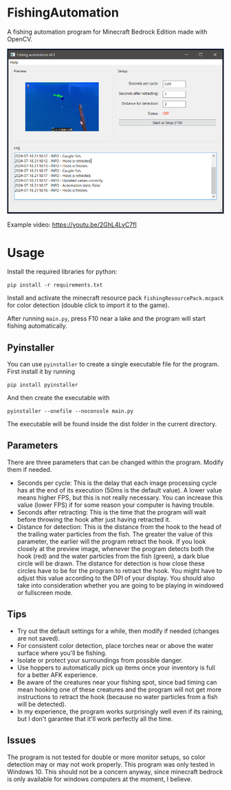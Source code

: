 # FishingAutomation
A fishing automation program for Minecraft Bedrock Edition made with OpenCV.

![interface of the program](/images/gui.PNG)

Example video: https://youtu.be/2GhL4LyC7fI

# Usage

Install the required libraries for python:
```
pip install -r requirements.txt
```

Install and activate the minecraft resource pack ```fishingResourcePack.mcpack``` for color detection (double click to import it to the game).

After running ```main.py```, press F10 near a lake and the program will start fishing automatically.

## Pyinstaller
You can use ```pyinstaller``` to create a single executable file for the program. First install it by running

```
pip install pyinstaller
```

And then create the executable with

```
pyinstaller --onefile --noconsole main.py
```

The executable will be found inside the dist folder in the current directory.

## Parameters
There are three parameters that can be changed within the program. Modify them if needed.

- Seconds per cycle: This is the delay that each image processing cycle has at the end of its execution (50ms is the default value). A lower value means higher FPS, but this is not really necessary. You can increase this value (lower FPS) if for some reason your computer is having trouble.
- Seconds after retracting: This is the time that the program will wait before throwing the hook after just having retracted it.
- Distance for detection: This is the distance from the hook to the head of the trailing water particles from the fish. The greater the value of this parameter, the earlier will the program retract the hook. If you look closely at the preview image, whenever the program detects both the hook (red) and the water particles from the fish (green), a dark blue circle will be drawn. The distance for detection is how close these circles have to be for the program to retract the hook. You might have to adjust this value according to the DPI of your display. You should also take into consideration whether you are going to be playing in windowed or fullscreen mode.

## Tips
- Try out the default settings for a while, then modify if needed (changes are not saved).
- For consistent color detection, place torches near or above the water surface where you'll be fishing.
- Isolate or protect your surroundings from possible danger.
- Use hoppers to automatically pick up items once your inventory is full for a better AFK experience.
- Be aware of the creatures near your fishing spot, since bad timing can mean hooking one of these creatures and the program will not get more instructions to retract the hook (because no water particles from a fish will be detected).
- In my experience, the program works surprisingly well even if its raining, but I don't garantee that it'll work perfectly all the time.

## Issues
The program is not tested for double or more monitor setups, so color detection may or may not work properly.
This program was only tested in Windows 10. This should not be a concern anyway, since minecraft bedrock is only available for windows computers at the moment, I believe.

